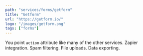 ```yaml
---
path: "services/forms/getform"
title: "Getform"
url: "https://getform.io/"
logo: "/images/getform.png"
tags: ["forms"]
---
```


You point `action` attribute like many of the other services. Zapier integration. Spam filtering. File uploads. Data exporting.
